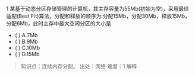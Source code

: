 1
某基于动态分区存储管理的计算机，其主存容量为55Mb(初始为空)，采用最佳适配(Best
Fit)算法，分配和释放的顺序为:分配15Mb，分配30Mb，释放15Mb，分配6Mb，此时主存中最大空闲分区的大小是
- ( ) A.7Mb 
- ( ) B.9Mb 
- ( ) C.10Mb 
- ( ) D.15Mb

> 知识点：连续内存分配。
> 出处：网络
> 难度：1
> 解释
